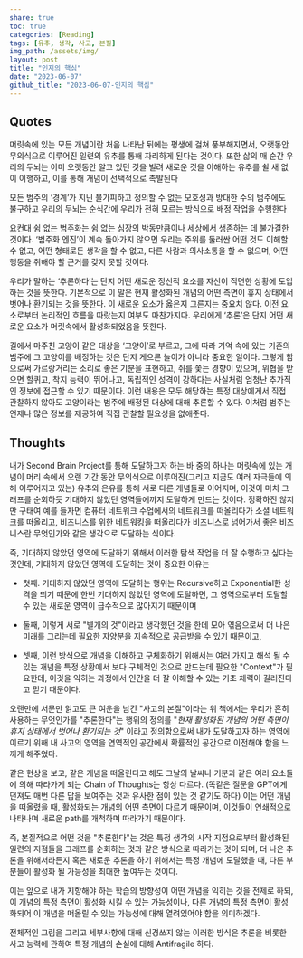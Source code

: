 ```yaml
---  
share: true  
toc: true  
categories: [Reading]  
tags: [유추, 생각, 사고, 본질]  
img_path: /assets/img/  
layout: post  
title: "인지의 핵심"  
date: "2023-06-07"  
github_title: "2023-06-07-인지의 핵심"  
---  
```

  
## Quotes  
  
머릿속에 있는 모든 개념이란 처음 나타난 뒤에는 평생에 걸쳐 풍부해지면서, 오랫동안 무의식으로 이루어진 일련의 유추를 통해 자리하게 된다는 것이다. 또한 삶의 매 순간 우리의 두뇌는 이미 오랫동안 알고 있던 것을 빌려 새로운 것을 이해하는 유추를 쉴 새 없이 이행하고, 이를 통해 개념이 선택적으로 촉발된다    
    
모든 범주의 ‘경계’가 지닌 불가피하고 정의할 수 없는 모호성과 방대한 수의 범주에도 불구하고 우리의 두뇌는 순식간에 우리가 전혀 모르는 방식으로 배정 작업을 수행한다    
    
요컨대 쉼 없는 범주화는 쉼 없는 심장의 박동만큼이나 세상에서 생존하는 데 불가결한 것이다. ‘범주화 엔진’이 계속 돌아가지 않으면 우리는 주위를 둘러싼 어떤 것도 이해할 수 없고, 어떤 형태로든 생각을 할 수 없고, 다른 사람과 의사소통을 할 수 없으며, 어떤 행동을 취해야 할 근거를 갖지 못할 것이다.    
    
우리가 말하는 ‘추론하다’는 단지 어떤 새로운 정신적 요소를 자신이 직면한 상황에 도입하는 것을 뜻한다. 기본적으로 이 말은 현재 활성화된 개념의 어떤 측면이 휴지 상태에서 벗어나 환기되는 것을 뜻한다. 이 새로운 요소가 옳은지 그른지는 중요치 않다. 이전 요소로부터 논리적인 흐름을 따랐는지 여부도 마찬가지다. 우리에게 ‘추론’은 단지 어떤 새로운 요소가 머릿속에서 활성화되었음을 뜻한다.    
    
길에서 마주친 고양이 같은 대상을 ‘고양이’로 부르고, 그에 따라 기억 속에 있는 기존의 범주에 그 고양이를 배정하는 것은 단지 게으른 놀이가 아니라 중요한 일이다. 그렇게 함으로써 가르랑거리는 소리로 좋은 기분을 표현하고, 쥐를 쫓는 경향이 있으며, 위협을 받으면 할퀴고, 착지 능력이 뛰어나고, 독립적인 성격이 강하다는 사실처럼 엄청난 추가적인 정보에 접근할 수 있기 때문이다. 이런 내용은 모두 해당하는 특정 대상에게서 직접 관찰하지 않아도 고양이라는 범주에 배정된 대상에 대해 추론할 수 있다. 이처럼 범주는 언제나 많은 정보를 제공하여 직접 관찰할 필요성을 없애준다.  
  
  
## Thoughts  
  
  
내가 Second Brain Project를 통해 도달하고자 하는 바 중의 하나는 머릿속에 있는 개념이 머리 속에서 오랜 기간 동안 무의식으로 이루어진(그리고 지금도 여러 자극들에 의해 이루어지고 있는) 유추와 은유를 통해 서로 다른 개념들로 이어지며, 이것이 마치 그래프를 순회하듯 기대하지 않았던 영역들에까지 도달하게 만드는 것이다. 정확하진 않지만 구태여 예를 들자면 컴퓨터 네트워크 수업에서의 네트워크를 떠올리다가 소셜 네트워크를 떠올리고, 비즈니스를 위한 네트워킹을 떠올리다가 비즈니스로 넘어가서 좋은 비즈니스란 무엇인가와 같은 생각으로 도달하는 식이다.  
  
즉, 기대하지 않았던 영역에 도달하기 위해서 이러한 탐색 작업을 더 잘 수행하고 싶다는 것인데, 기대하지 않았던 영역에 도달하는 것이 중요한 이유는  
  
- 첫째. 기대하지 않았던 영역에 도달하는 행위는 Recursive하고 Exponential한 성격을 띄기 때문에 한번 기대하지 않았던 영역에 도달하면, 그 영역으로부터 도달할 수 있는 새로운 영역이 급수적으로 많아지기 때문이며  
  
- 둘째, 이렇게 서로 "별개의 것"이라고 생각했던 것을 한데 모아 엮음으로써 더 나은 미래를 그리는데 필요한 자양분을 지속적으로 공급받을 수 있기 때문이고,  
  
- 셋째, 이런 방식으로 개념을 이해하고 구체화하기 위해서는 여러 가지고 해석 될 수 있는 개념을 특정 상황에서 보다 구체적인 것으로 만드는데 필요한 "Context"가 필요한데, 이것을 익히는 과정에서 인간을 더 잘 이해할 수 있는 기초 체력이 길러진다고 믿기 때문이다.  
  
  
오랜만에 서문만 읽고도 큰 여운을 남긴 "사고의 본질"이라는 위 책에서는 우리가 흔히 사용하는 무엇인가를 "추론한다"는 행위의 정의를 "*현재 활성화된 개념의 어떤 측면이 휴지 상태에서 벗어나 환기되는 것*" 이라고 정의함으로써 내가 도달하고자 하는 영역에 이르기 위해 내 사고의 영역을 연역적인 공간에서 확률적인 공간으로 이전해야 함을 느끼게 해주었다.    
  
같은 현상을 보고, 같은 개념을 떠올린다고 해도 그날의 날씨나 기분과 같은 여러 요소들에 의해 따라가게 되는 Chain of Thoughts는 항상 다르다. (똑같은 질문을 GPT에게 던져도 매번 다른 답을 보여주는 것과 유사한 점이 있는 것 같기도 하다) 이는 어떤 개념을 떠올렸을 때, 활성화되는 개념의 어떤 측면이 다르기 때문이며, 이것들이 연쇄적으로 나타나며 새로운 path를 개척하며 따라가기 때문이다.    
  
즉, 본질적으로 어떤 것을 "추론한다"는 것은 특정 생각의 시작 지점으로부터 활성화된 일련의 지점들을 그래프를 순회하는 것과 같은 방식으로 따라가는 것이 되며, 더 나은 추론을 위해서라든지 혹은 새로운 추론을 하기 위해서는 특정 개념에 도달했을 때, 다른 부분들이 활성화 될 가능성을 최대한 높여두는 것이다.    
  
이는 앞으로 내가 지향해야 하는 학습의 방향성이 어떤 개념을 익히는 것을 전제로 하되, 이 개념의 특정 측면이 활성화 시킬 수 있는 가능성이나, 다른 개념의 특정 측면이 활성화되어 이 개념을 떠올릴 수 있는 가능성에 대해 열려있어야 함을 의미하겠다.    
  
전체적인 그림을 그리고 세부사항에 대해 신경쓰지 않는 이러한 방식은 추론을 비롯한 사고 능력에 관하여 특정 개념의 손실에 대해 Antifragile 하다.  
